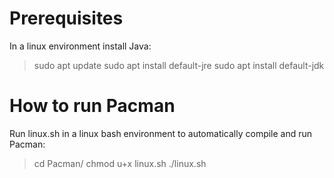 # Prerequisites
In a linux environment install Java:

> sudo apt update
> sudo apt install default-jre
> sudo apt install default-jdk

# How to run Pacman
Run linux.sh in a linux bash environment to automatically compile and run Pacman:

> cd Pacman/
> chmod u+x linux.sh
> ./linux.sh

